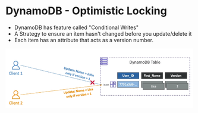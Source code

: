 # DynamoDB - Optimistic Locking

- DynamoDB has feature called "Conditional Writes"
- A Strategy to ensure an item hasn't changed before you update/delete it
- Each item has an attribute that acts as a version number.

![](img/2022-05-17-07-52-00.png)